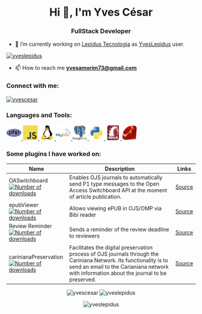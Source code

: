 <h1 align="center">Hi 👋, I'm Yves César</h1>
<h3 align="center">FullStack Developer</h3>

- 🔭 I’m currently working on [Lepidus Tecnologia](https://github.com/lepidus) as [YvesLepidus](https://github.com/YvesLepidus) user.

<p align="left"> <a href="https://github.com/ryo-ma/github-profile-trophy"><img src="https://github-profile-trophy.vercel.app/?username=yveslepidus" alt="yveslepidus" /></a> </p>

- 📫 How to reach me **yvesamorim73@gmail.com**

<h3 align="left">Connect with me:</h3>
<p align="left">
<a href="https://linkedin.com/in/yvescesar" target="blank"><img align="center" src="https://raw.githubusercontent.com/rahuldkjain/github-profile-readme-generator/master/src/images/icons/Social/linked-in-alt.svg" alt="yvescesar" height="30" width="40" /></a>
</p>

<h3 align="left">Languages and Tools:</h3>
<p align="left"> <a href="https://www.php.net" target="_blank" rel="noreferrer"> <img src="https://raw.githubusercontent.com/devicons/devicon/master/icons/php/php-original.svg" alt="php" width="40" height="40"/> </a> <a href="https://developer.mozilla.org/en-US/docs/Web/JavaScript" target="_blank" rel="noreferrer"> <img src="https://raw.githubusercontent.com/devicons/devicon/master/icons/javascript/javascript-original.svg" alt="javascript" width="40" height="40"/> </a> <a href="https://www.linux.org/" target="_blank" rel="noreferrer"> <img src="https://raw.githubusercontent.com/devicons/devicon/master/icons/linux/linux-original.svg" alt="linux" width="40" height="40"/> </a> <a href="https://www.mysql.com/" target="_blank" rel="noreferrer"> <img src="https://raw.githubusercontent.com/devicons/devicon/master/icons/mysql/mysql-original-wordmark.svg" alt="mysql" width="40" height="40"/> </a> <a href="https://www.postgresql.org" target="_blank" rel="noreferrer"> <img src="https://raw.githubusercontent.com/devicons/devicon/master/icons/postgresql/postgresql-original-wordmark.svg" alt="postgresql" width="40" height="40"/> </a> <a href="https://www.python.org" target="_blank" rel="noreferrer"> <img src="https://raw.githubusercontent.com/devicons/devicon/master/icons/python/python-original.svg" alt="python" width="40" height="40"/> </a> <a href="https://rubyonrails.org" target="_blank" rel="noreferrer"> <img src="https://raw.githubusercontent.com/devicons/devicon/master/icons/rails/rails-original-wordmark.svg" alt="rails" width="40" height="40"/> </a> <a href="https://www.ruby-lang.org/en/" target="_blank" rel="noreferrer"> <img src="https://raw.githubusercontent.com/devicons/devicon/master/icons/ruby/ruby-original.svg" alt="ruby" width="40" height="40"/> </a> </p>

<h3 align="left">Some plugins I have worked on:</h3>

| Name                                                                                                                                                                                                                                       | Description                                                       | Links                                                                                                                                              |
|--------------------------------------------------------------------------------------------------------------------------------------------------------------------------------------------------------------------------------------------|-------------------------------------------------------------------|----------------------------------------------------------------------------------------------------------------------------------------------------|
| OASwitchboard <br/> [![Number of downloads](https://img.shields.io/github/downloads/lepidus/OASwitchboard/total)](https://github.com/lepidus/OASwitchboard/releases)                                                                      | Enables OJS journals to automatically send P1 type messages to the Open Access Switchboard API at the moment of article publication.   | [Source](https://github.com/lepidus/OASwitchboard)             |
| epubViewer<br/> [![Number of downloads](https://img.shields.io/github/downloads/lepidus/epubViewer/total)](https://github.com/lepidus/epubViewer/releases)                                         | Allows viewing ePUB in OJS/OMP via Bibi reader | [Source](https://github.com/lepidus/epubViewer) |
| Review Reminder<br/> [![Number of downloads](https://img.shields.io/github/downloads/lepidus/reviewReminder/total)](https://github.com/lepidus/reviewReminder/releases)                                                                        | Sends a reminder of the review deadline to reviewers                                   | [Source](https://github.com/lepidus/reviewReminder)                                                                            |                                                   |
| carinianaPreservation<br/> [![Number of downloads](https://img.shields.io/github/downloads/lepidus/carinianaPreservation/total)](https://github.com/lepidus/carinianaPreservation/releases)                                         | Facilitates the digital preservation process of OJS journals through the Cariniana Network. Its functionality is to send an email to the Carianiana network with information about the journal to be preserved. | [Source](https://github.com/lepidus/carinianaPreservation) |
<p align="center">
  <img src="https://github-readme-stats.vercel.app/api/top-langs?username=yvescesar&show_icons=true&locale=en&layout=compact" alt="yvescesar" />
  <img src="https://github-readme-stats.vercel.app/api?username=yveslepidus&show_icons=true&locale=en" alt="yveslepidus" />
</p>

<p align="center">
  <img src="https://github-readme-streak-stats.herokuapp.com/?user=yveslepidus" alt="yveslepidus" />
</p>


